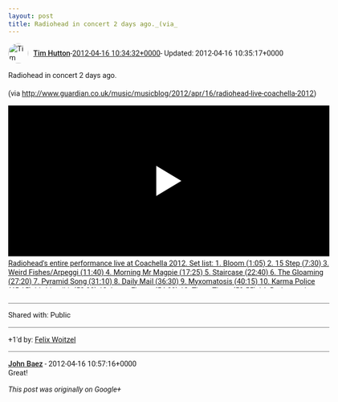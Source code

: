 ```yaml
---
layout: post
title: Radiohead in concert 2 days ago._(via_
---
```


<html><head><meta charset="utf-8"><title>Radiohead in concert 2 days ago.&lt;br&gt;&lt;br&gt;(via &lt;a rel=&quot;nofollow&quot; target=&quot;_blank...</title><style>body {font: 11pt Roboto, Arial, sans-serif; max-width: 640px; margin: 24px;}.author-photo {border-radius: 50%; margin-right: 10px; width: 40px;}.author {font-weight: 500;}.main-content {margin: 15px 0 15px;}.post-title {font-weight: bold;}.location {display: block; margin-top: 15px;}.location img {float: left; margin-right: 5px; width: 20px;}.media-link {display: inline-block; max-width: 100%; vertical-align: top;}.media-link p {margin-top: 5px; max-height: 4em; overflow: scroll;}.media {max-height: 100vh; max-width: 100%;}.video-placeholder {background: black; display: flex; height: 300px; max-width: 100%; width: 640px;}.play-icon {border-bottom: 30px solid transparent; border-left: 50px solid white; border-top: 30px solid transparent; color: white; margin: auto;}.album {max-height: 800px; overflow: scroll; width: calc(100vw - 48px);}.album .media-link {margin-right: 5px; max-width: 250px;}.album .media {max-height: 250px;}.link-embed {border-top: 1px solid lightgrey; display: block; margin-top: 20px;}.link-embed img {max-width: 100%;}.inline-link-embed {display: block;}.inline-link-embed img {vertical-align: middle;}.link-title {display: inline-block; font-size: medium; font-weight: 300; padding-left: 1em;}.reshare-attribution {display: block; font-weight: bold; margin-bottom: 10px;}.poll-image {margin-bottom: 5px; max-height: 300px; max-width: 500px;}.poll-choice {align-items: center; display: flex; margin-bottom: 5px; max-width: 500px;}.poll-choice-percentage {background-color: lightblue; height: 100%; left: 0; position: absolute; z-index: -1;}.poll-choice-selected {margin-right: 5px;}.poll-choice-results {border: 1px solid lightgray; border-radius: 5px; display: flex; line-height: 40px; overflow: hidden; padding: 0 8px; position: relative;}.poll-choice-results, .poll-choice-description {flex-grow: 1; margin-right: 10px;}.poll-choice-image {width: 100%;}.poll-choice-image, .poll-choice-image img {max-height: 40px; max-width: 100px;}.poll-choice-votes {max-height: 100px; overflow: auto;}.plus-entity-embed {color: black; display: block; text-decoration: none;}.plus-entity-embed-cover-photo {max-height: 300px; max-width: 100%;}.plus-entity-embed-info {padding: 0 1em 1em;}.plus-entity-embed-info h2 {font-weight: 500; margin: 10px 0;}.plus-entity-embed-info p {font-size: small; margin: 0;}.collection-owner-avatar {border-radius: 50%; border: 2px solid white; height: 40px; margin-top: -22px;}.visibility {padding: 1em 0; border-top: 1px solid grey;}.post-activity {padding: 1em 0; border-top: 1px solid grey;}.comments {border-top: 1px solid gray; padding-top: 1em;}.comment + .comment {margin-top: 1em;}.comment .media-link, .comment .inline-link-embed {margin-top: 5px;}</style></head><body><div style="margin-bottom:1em;"><div style="display:flex; align-items:center"><img class="author-photo" src="https://lh4.googleusercontent.com/-epo4ZZKNqEw/AAAAAAAAAAI/AAAAAAAAVSU/qu3LpcHEnoQ/s64-c/photo.jpg" alt="Tim Hutton"><a href="https://plus.google.com/+TimHutton" target="_blank" class="author">Tim Hutton</a> - <a target="_blank" href="https://plus.google.com/+TimHutton/posts/SfXVG1PFs1n">2012-04-16 10:34:32+0000</a><span> - Updated: 2012-04-16 10:35:17+0000</span></div><div class="main-content">Radiohead in concert 2 days ago.<br><br>(via <a rel="nofollow" target="_blank" href="http://www.guardian.co.uk/music/musicblog/2012/apr/16/radiohead-live-coachella-2012" class="ot-anchor bidi_isolate" jslog="10929; track:click" dir="ltr">http://www.guardian.co.uk/music/musicblog/2012/apr/16/radiohead-live-coachella-2012</a>)</div><a href="http://www.youtube.com/watch?v=OZEb0ZQKaMY" target="_blank" class="media-link"><div class="video-placeholder" title="Radiohead&#39;s entire performance live at Coachella 2012. Set list: 1. Bloom (1:05) 2. 15 Step (7:30) 3. Weird Fishes/Arpeggi (11:40) 4. Morning Mr Magpie (17:25) 5. Staircase (22:40) 6. The Gloaming (27:20) 7. Pyramid Song (31:10) 8. Daily Mail (36:30) 9. Myxomatosis (40:15) 10. Karma Police (45:15) 11. Identikit (50:30) 12. Lotus Flower (54:30) 13. There There (59:55) 14. Bodysnatchers (1:05:40) 15. Idioteque (1:10:00) Encore 1 16. Lucky (1:17:20) 17. Reckoner (1:21:50) 18. After the Gold Rush intro, Everything In Its Right Place (1:27:25) Encore 2 19. Give Up the Ghost (1:37:20) 20. Paranoid Android (1:43:04)"><span class="play-icon"></span></div><p>Radiohead&#39;s entire performance live at Coachella 2012. Set list: 1. Bloom (1:05) 2. 15 Step (7:30) 3. Weird Fishes/Arpeggi (11:40) 4. Morning Mr Magpie (17:25) 5. Staircase (22:40) 6. The Gloaming (27:20) 7. Pyramid Song (31:10) 8. Daily Mail (36:30) 9. Myxomatosis (40:15) 10. Karma Police (45:15) 11. Identikit (50:30) 12. Lotus Flower (54:30) 13. There There (59:55) 14. Bodysnatchers (1:05:40) 15. Idioteque (1:10:00) Encore 1 16. Lucky (1:17:20) 17. Reckoner (1:21:50) 18. After the Gold Rush intro, Everything In Its Right Place (1:27:25) Encore 2 19. Give Up the Ghost (1:37:20) 20. Paranoid Android (1:43:04)</p></a></div><div class="visibility">Shared with: Public</div><div class="post-activity"><div class="plus-oners">+1'd by: <a href="https://plus.google.com/+FelixWoitzel">Felix Woitzel</a></div></div><div class="comments"><div class="comment"><a target="_blank" href="https://plus.google.com/+johncbaez999" class="author">John Baez</a><span class="time"> - 2012-04-16 10:57:16+0000</span><div class="comment-content">Great!</div></div></div></body></html>

<i>This post was originally on Google+</i>